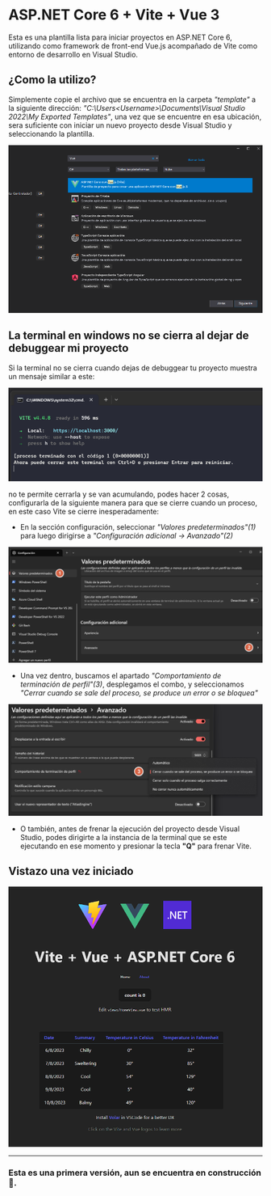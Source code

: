 # ASP.NET Core 6 + Vite + Vue 3

Esta es una plantilla lista para iniciar proyectos en ASP.NET Core 6, utilizando como framework de front-end Vue.js acompañado de Vite como entorno de desarrollo en Visual Studio.

## ¿Como la utilizo?
Simplemente copie el archivo que se encuentra en la carpeta *"template"* a la siguiente dirección: *"C:\Users\<Username>\Documents\Visual Studio 2022\My Exported Templates"*, una vez que se encuentre en esa ubicación, sera suficiente con iniciar un nuevo proyecto desde Visual Studio y seleccionando la plantilla.

![Preview](misc/vs-wizard.png)

## La terminal en windows no se cierra al dejar de debuggear mi proyecto
Si la terminal no se cierra cuando dejas de debuggear tu proyecto muestra un mensaje similar a este:

![Preview](misc/terminal-warning.png)

no te permite cerrarla y se van acumulando, podes hacer 2 cosas, configurarla de la siguiente manera para que se cierre cuando un proceso, en este caso Vite se cierre inesperadamente:

- En la sección configuración, seleccionar *"Valores predeterminados"(1)* para luego dirigirse a *"Configuración adicional -> Avanzado"(2)*

![Preview](misc/terminal-cfg-1.png)

- Una vez dentro, buscamos el apartado *"Comportamiento de terminación de perfil"(3)*, desplegamos el combo, y seleccionamos *"Cerrar cuando se sale del proceso, se produce un error o se bloquea"*

![Preview](misc/terminal-cfg-2.png)

- O también, antes de frenar la ejecución del proyecto desde Visual Studio, podes dirigirte a la instancia de la terminal que se este ejecutando en ese momento y presionar la tecla **"Q"** para frenar Vite.

## Vistazo una vez iniciado 

![Preview](misc/preview.png)

---

### Esta es una primera versión, aun se encuentra en construcción 🚧.